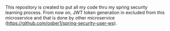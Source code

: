 This repository is created to put all my code thru my spring security learning process.
From now on, JWT token generation in excluded from this microservice and that is done by other microservice (https://github.com/osber1/spring-security-user-ws).
